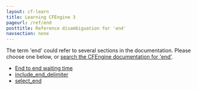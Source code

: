 ```yaml
---
layout: cf-learn
title: Learning CFEngine 3
pageurl: /ref/end
posttitle: Reference disambiguation for 'end'
navsection: none
---
```


The term 'end' could refer to several sections in the documentation. Please choose one below, or
[search the CFEngine documentation for 'end'](http://cfengine.com/docs/3.5/search.html?q=end).

- [End to end waiting time](http://cfengine.com/docs/3.5/manuals-design-center-integrating-mission-portal-with-git.html#end-to-end-waiting-time)
- [include_end_delimiter](http://cfengine.com/docs/3.5/reference-promise-types-files-edit_line.html#include_end_delimiter)
- [select_end](http://cfengine.com/docs/3.5/reference-promise-types-files-edit_line.html#select_end)
